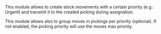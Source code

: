 This module allows to create stock movements with a certain priority (e.g.: Urgent)
and transmit it to the created picking during assignation.

This module allows also to group moves in pickings per priority (optional). If
not enabled, the picking priority will use the moves max priority.

